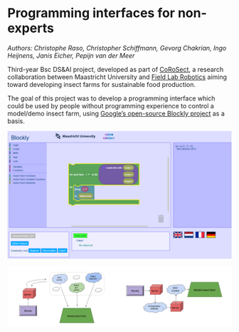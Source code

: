 # Programming interfaces for non-experts

*Authors: Christophe Raso, Christopher Schiffmann, Gevorg Chakrian, Ingo Heijnens, Janis Eicher, Pepijn van der Meer*

Third-year Bsc DS&AI project, developed as part of [CoRoSect](https://corosect.eu/), a research collaboration between Maastricht University and [Field Lab Robotics](https://www.fieldlabrobotics.com/) aiming toward developing insect farms for sustainable food production. 

The goal of this project was to develop a programming interface which could be used by people without programming experience to control a model/demo insect farm, using [Google’s open-source Blockly project](https://developers.google.com/blockly) as a basis.

![The front-end programming interface](./img/interface.png)

![](./img/interface_farm.png)
